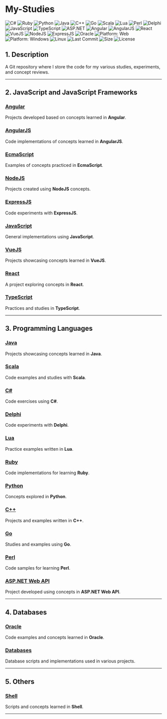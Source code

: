 # My-Studies

![C#](https://img.shields.io/badge/C%23-239120?logo=csharp&logoColor=white&color=blue) ![Ruby](https://img.shields.io/badge/Ruby-CC342D?logo=ruby&logoColor=white) ![Python](https://img.shields.io/badge/Python-3776AB?logo=python&logoColor=white&color=yellow) ![Java](https://img.shields.io/badge/Java-007396?logo=openjdk&logoColor=white&color=red) ![C++](https://img.shields.io/badge/C++-darkblue?logo=cplusplus&logoColor=white) ![Go](https://img.shields.io/badge/Go-00ADD8?logo=go&logoColor=white) ![Scala](https://img.shields.io/badge/Scala-DC322F?logo=scala&logoColor=white) ![Lua](https://img.shields.io/badge/Lua-2C2D72?logo=lua&logoColor=white) ![Perl](https://img.shields.io/badge/Perl-39457E?logo=perl&logoColor=white) ![Delphi](https://img.shields.io/badge/Delphi-B22222?logo=delphi&logoColor=white&color=orange)
![JavaScript](https://img.shields.io/badge/JavaScript-F7DF1E?logo=javascript&logoColor=white) ![TypeScript](https://img.shields.io/badge/TypeScript-3178C6?logo=typescript&logoColor=white)
![ASP.NET](https://img.shields.io/badge/ASP.NET-512BD4?logo=.net&logoColor=white) ![Angular](https://img.shields.io/badge/Angular-DD0031?logo=angular&logoColor=white) ![AngularJS](https://img.shields.io/badge/AngularJS-E23237?logo=angular&logoColor=white&color=darkred) ![React](https://img.shields.io/badge/React-61DAFB?logo=react&logoColor=black) ![VueJS](https://img.shields.io/badge/Vue.js-4FC08D?logo=vue.js&logoColor=white) ![NodeJS](https://img.shields.io/badge/Node.js-339933?logo=nodedotjs&logoColor=white) ![ExpressJS](https://img.shields.io/badge/Express.js-000000?logo=express&logoColor=white)
![Oracle](https://img.shields.io/badge/Oracle-F80000?logo=oracle&logoColor=white)
![Platform: Web](https://img.shields.io/badge/Web-blue?logo=google-chrome) ![Platform: Windows](https://img.shields.io/badge/Windows-0078D4?logo=windows&logoColor=white) ![Linux](https://img.shields.io/badge/Linux-black?logo=linux&logoColor=yellow)
![Last Commit](https://img.shields.io/github/last-commit/ander1code/my-studies?color=yellow&logo=github) ![Size](https://img.shields.io/github/repo-size/ander1code/my-studies?color=blue&logo=files) ![License](https://img.shields.io/github/license/ander1code/my-studies?color=black&logo=open-source-initiative)


## 1. Description
A Git repository where I store the code for my various studies, experiments, and concept reviews.

---

## 2. JavaScript and JavaScript Frameworks

### [Angular](https://github.com/ander1code/my-studies/tree/master/angular)
Projects developed based on concepts learned in **Angular**.

### [AngularJS](https://github.com/ander1code/my-studies/tree/angularjs)
Code implementations of concepts learned in **AngularJS**.

### [EcmaScript](https://github.com/ander1code/my-studies/tree/ecmascript)
Examples of concepts practiced in **EcmaScript**.

### [NodeJS](https://github.com/ander1code/my-studies/tree/nodejs)
Projects created using **NodeJS** concepts.

### [ExpressJS](https://github.com/ander1code/my-studies/tree/expressjs)
Code experiments with **ExpressJS**.

### [JavaScript](https://github.com/ander1code/my-studies/tree/javascript)
General implementations using **JavaScript**.

### [VueJS](https://github.com/ander1code/my-studies/tree/vuejs)
Projects showcasing concepts learned in **VueJS**.

### [React](https://github.com/ander1code/my-studies/tree/master/react)
A project exploring concepts in **React**.

### [TypeScript](https://github.com/ander1code/my-studies/tree/master/typescript/typescript-studies)
Practices and studies in **TypeScript**.

---

## 3. Programming Languages

### [Java](https://github.com/ander1code/my-studies/tree/master/java)
Projects showcasing concepts learned in **Java**.

### [Scala](https://github.com/ander1code/my-studies/tree/master/scala/tutorialspoint)
Code examples and studies with **Scala**.

### [C#](https://github.com/ander1code/my-studies/tree/master/csharp)
Code exercises using **C#**.

### [Delphi](https://github.com/ander1code/my-studies/tree/delphi)
Code experiments with **Delphi**.

### [Lua](https://github.com/ander1code/my-studies/tree/lua)
Practice examples written in **Lua**.

### [Ruby](https://github.com/ander1code/my-studies/tree/master/ruby)
Code implementations for learning **Ruby**.

### [Python](https://github.com/ander1code/my-studies/tree/master/python)
Concepts explored in **Python**.

### [C++](https://github.com/ander1code/my-studies/tree/c++)
Projects and examples written in **C++**.

### [Go](https://github.com/ander1code/my-studies/tree/master/go)
Studies and examples using **Go**.

### [Perl](https://github.com/ander1code/my-studies/tree/master/perl/PerlStudies)
Code samples for learning **Perl**.

### [ASP.NET Web API](https://github.com/ander1code/my-studies/tree/master/webapi/BlogProject)
Project developed using concepts in **ASP.NET Web API**.

---

## 4. Databases

### [Oracle](https://github.com/ander1code/my-studies/tree/oracle)
Code examples and concepts learned in **Oracle**.

### [Databases](https://github.com/ander1code/my-studies/tree/databases)
Database scripts and implementations used in various projects.

---

## 5. Others

### [Shell](https://github.com/ander1code/my-studies/tree/shell)
Scripts and concepts learned in **Shell**.

---
